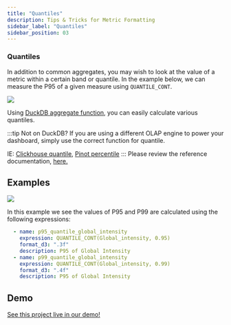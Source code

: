 ```yaml
---
title: "Quantiles"
description: Tips & Tricks for Metric Formatting
sidebar_label: "Quantiles"
sidebar_position: 03
---
```


### Quantiles

In addition to common aggregates, you may wish to look at the value of a metric within a certain band or quantile. In the example below, we can measure the P95 of a given measure using `QUANTILE_CONT`.

<img src = '/img/build/metrics-view/examples/percentile-visual.png' class='rounded-gif' />
<br />


Using [DuckDB aggregate function](https://duckdb.org/docs/stable/sql/functions/aggregates.html#quantile_contx-pos), you can easily calculate various quantiles.

:::tip Not on DuckDB?
If you are using a different OLAP engine to power your dashboard, simply use the correct function for quantile. 

IE: [Clickhouse quantile](https://clickhouse.com/docs/sql-reference/aggregate-functions/reference/quantile), [Pinot percentile](https://docs.pinot.apache.org/configuration-reference/functions/percentile)
:::
Please review the reference documentation, [here.](/reference/project-files/metrics-view)

## Examples

<img src = '/img/build/metrics-view/examples/percentile-example.png' class='rounded-gif' />
<br />

In this example we see the values of P95 and P99 are calculated using the following expressions:

```yaml
  - name: p95_quantile_global_intensity
    expression: QUANTILE_CONT(Global_intensity, 0.95)
    format_d3: ".3f"
    description: P95 of Global Intensity
  - name: p99_quantile_global_intensity
    expression: QUANTILE_CONT(Global_intensity, 0.99)
    format_d3: ".4f"
    description: P95 of Global Intensity
```

## Demo
[See this project live in our demo!](https://ui.rilldata.com/demo/rill-kaggle-elec-consumption/explore/household_power_consumption_metrics_explore)